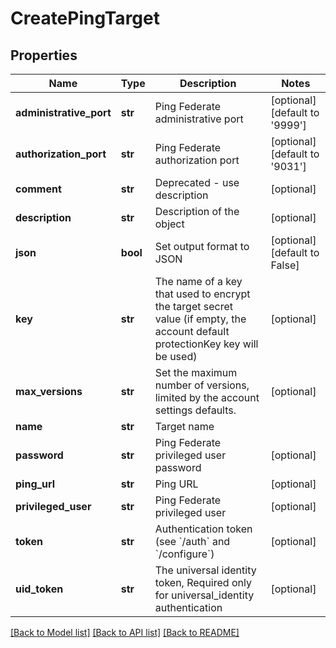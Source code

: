 # CreatePingTarget

## Properties
Name | Type | Description | Notes
------------ | ------------- | ------------- | -------------
**administrative_port** | **str** | Ping Federate administrative port | [optional] [default to '9999']
**authorization_port** | **str** | Ping Federate authorization port | [optional] [default to '9031']
**comment** | **str** | Deprecated - use description | [optional] 
**description** | **str** | Description of the object | [optional] 
**json** | **bool** | Set output format to JSON | [optional] [default to False]
**key** | **str** | The name of a key that used to encrypt the target secret value (if empty, the account default protectionKey key will be used) | [optional] 
**max_versions** | **str** | Set the maximum number of versions, limited by the account settings defaults. | [optional] 
**name** | **str** | Target name | 
**password** | **str** | Ping Federate privileged user password | [optional] 
**ping_url** | **str** | Ping URL | [optional] 
**privileged_user** | **str** | Ping Federate privileged user | [optional] 
**token** | **str** | Authentication token (see &#x60;/auth&#x60; and &#x60;/configure&#x60;) | [optional] 
**uid_token** | **str** | The universal identity token, Required only for universal_identity authentication | [optional] 

[[Back to Model list]](../README.md#documentation-for-models) [[Back to API list]](../README.md#documentation-for-api-endpoints) [[Back to README]](../README.md)


